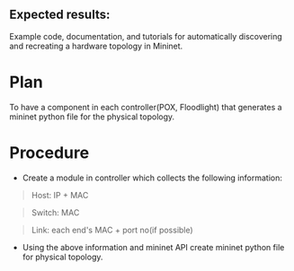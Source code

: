 ## Expected results:
 Example code, documentation, and tutorials for automatically discovering and recreating a hardware topology in Mininet.

# Plan
To have a component in each controller(POX, Floodlight) that generates a mininet python file for the physical topology.


# Procedure
* Create a module in controller which collects the following information:

> Host: IP + MAC

> Switch: MAC

> Link: each end's MAC + port no(if possible)

* Using the above information and mininet API create mininet python file for physical topology.
